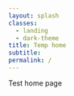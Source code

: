 ```yaml
---
layout: splash
classes:
  - landing
  - dark-theme
title: Temp home
subtitle: 
permalink: /
---
```

Test home page
